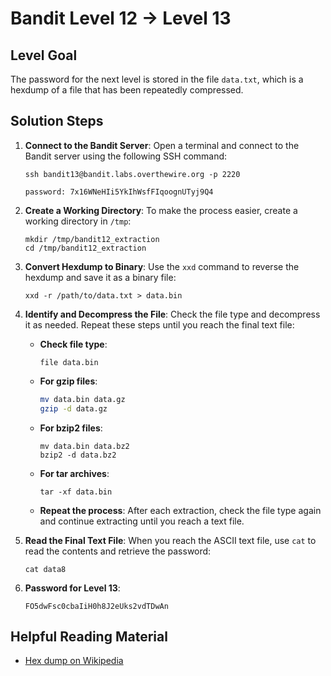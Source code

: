 # Bandit Level 12 → Level 13

## Level Goal
The password for the next level is stored in the file `data.txt`, which is a hexdump of a file that has been repeatedly compressed.

## Solution Steps

1. **Connect to the Bandit Server**:
   Open a terminal and connect to the Bandit server using the following SSH command:
   
   ```
   ssh bandit13@bandit.labs.overthewire.org -p 2220
   ```
   ```
   password: 7x16WNeHIi5YkIhWsfFIqoognUTyj9Q4
   ```

2. **Create a Working Directory**:
   To make the process easier, create a working directory in `/tmp`:
   
   ```
   mkdir /tmp/bandit12_extraction
   cd /tmp/bandit12_extraction
   ```

3. **Convert Hexdump to Binary**:
   Use the `xxd` command to reverse the hexdump and save it as a binary file:

   ```
   xxd -r /path/to/data.txt > data.bin
   ```

4. **Identify and Decompress the File**:
   Check the file type and decompress it as needed. Repeat these steps until you reach the final text file:

   - **Check file type**:
     ```
     file data.bin
     ```

   - **For gzip files**:
     ```bash
     mv data.bin data.gz
     gzip -d data.gz
     ```

   - **For bzip2 files**:
     ```
     mv data.bin data.bz2
     bzip2 -d data.bz2
     ```

   - **For tar archives**:
     ```
     tar -xf data.bin
     ```

   - **Repeat the process**: After each extraction, check the file type again and continue extracting until you reach a text file.

5. **Read the Final Text File**:
   When you reach the ASCII text file, use `cat` to read the contents and retrieve the password:

   ```
   cat data8
   ```

6. **Password for Level 13**:
   ```
   FO5dwFsc0cbaIiH0h8J2eUks2vdTDwAn
   ```

## Helpful Reading Material
- [Hex dump on Wikipedia](https://en.wikipedia.org/wiki/Hex_dump)
